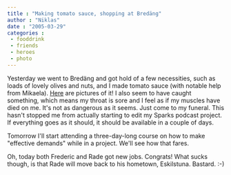```yaml
---
title : "Making tomato sauce, shopping at Bredäng"
author : "Niklas"
date : "2005-03-29"
categories : 
 - fooddrink
 - friends
 - heroes
 - photo
---
```


Yesterday we went to Bredäng and got hold of a few necessities, such as loads of lovely olives and nuts, and I made tomato sauce (with notable help from Mikaela). [Here](https://niklasblog.com/bilder/2005-03-28) are pictures of it! I also seem to have caught something, which means my throat is sore and I feel as if my muscles have died on me. It's not as dangerous as it seems. Just come to my funeral. This hasn't stopped me from actually starting to edit my Sparks podcast project. If everything goes as it should, it should be available in a couple of days.

Tomorrow I'll start attending a three-day-long course on how to make "effective demands" while in a project. We'll see how that fares.

Oh, today both Frederic and Rade got new jobs. Congrats! What sucks though, is that Rade will move back to his hometown, Eskilstuna. Bastard. :-)
